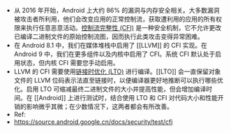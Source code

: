 - 从 2016 年开始，Android 上大约 86% 的漏洞与内存安全相关。大多数漏洞被攻击者所利用，他们会改变应用的正常控制流，获取遭利用的应用的所有权限来执行任意恶意活动。[控制流完整性 (CFI)](https://clang.llvm.org/docs/ControlFlowIntegrity.html) 是一种安全机制，它不允许更改已编译二进制文件的原始控制流图，因而执行此类攻击变得异常困难。
- 在 Android 8.1 中，我们在媒体堆栈中启用了 [[LLVM]] 的 CFI 实现。在 Android 9 中，我们在更多组件以及内核中启用了 CFI。系统 CFI 默认处于启用状态，但内核 CFI 需要您手动启用。
- LLVM 的 CFI 需要使用[链接时优化 (LTO)](https://llvm.org/docs/LinkTimeOptimization.html)
   进行编译。[[LTO]] 会一直保留对象文件的 LLVM 位码表示法直至链接时，以便编译器更好地推断可以执行哪些优化。启用 LTO 可缩减最终二进制文件的大小并提高性能，但会增加编译时间。在 [[Android]] 上进行测试时，结合使用 LTO 和 CFI 对代码大小和性能开销的影响微乎其微；在少数情况下，这两者都会有所改善。
- Ref:
- https://source.android.google.cn/docs/security/test/cfi
